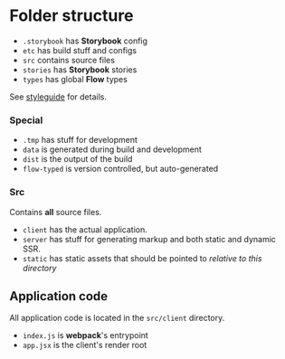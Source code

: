 # Folder structure

* `.storybook` has **Storybook** config
* `etc` has build stuff and configs
* `src` contains source files
* `stories` has **Storybook** stories
* `types` has global **Flow** types

See [styleguide](./styleguide/structure) for details.

### Special

* `.tmp` has stuff for development
* `data` is generated during build and development
* `dist` is the output of the build
* `flow-typed` is version controlled, but auto-generated

### Src

Contains **all** source files.

* `client` has the actual application.
* `server` has stuff for generating markup and both static and dynamic SSR.
* `static` has static assets that should be pointed to _relative to this directory_

## Application code

All application code is located in the `src/client` directory.

* `index.js` is **webpack**'s entrypoint
* `app.jsx` is the client's render root
